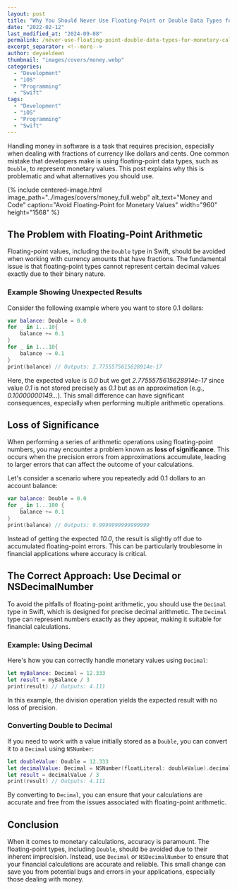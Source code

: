 ```yaml
---
layout: post
title: "Why You Should Never Use Floating-Point or Double Data Types for Money Calculations!"
date: "2022-02-12"
last_modified_at: "2024-09-08"
permalink: /never-use-floating-point-double-data-types-for-monetary-calculations/
excerpt_separator: <!--more-->
author: deyaeldeen
thumbnail: "images/covers/money.webp"
categories: 
  - "Development"
  - "iOS"
  - "Programming"
  - "Swift"
tags: 
  - "Development"
  - "iOS"
  - "Programming"
  - "Swift"
---
```


Handling money in software is a task that requires precision, especially when dealing with fractions of currency like dollars and cents. One common mistake that developers make is using floating-point data types, such as `Double`, to represent monetary values. This post explains why this is problematic and what alternatives you should use.

<!--more-->

{% 
 include centered-image.html 
 image_path="../images/covers/money_full.webp" 
 alt_text="Money and Code" 
 caption="Avoid Floating-Point for Monetary Values" 
 width="960" 
 height="1568"
%}

## The Problem with Floating-Point Arithmetic

Floating-point values, including the `Double` type in Swift, should be avoided when working with currency amounts that have fractions. The fundamental issue is that floating-point types cannot represent certain decimal values exactly due to their binary nature.

### Example Showing Unexpected Results

Consider the following example where you want to store 0.1 dollars:

```swift
var balance: Double = 0.0
for _ in 1...10{
    balance += 0.1
}
for _ in 1...10{
    balance -= 0.1
}
print(balance) // Outputs: 2.7755575615628914e-17
```

Here, the expected value is *0.0* but we get *2.7755575615628914e-17* since value *0.1* is not stored precisely as *0.1* but as an approximation (e.g., *0.10000000149...*). This small difference can have significant consequences, especially when performing multiple arithmetic operations.

## Loss of Significance

When performing a series of arithmetic operations using floating-point numbers, you may encounter a problem known as **loss of significance**. This occurs when the precision errors from approximations accumulate, leading to larger errors that can affect the outcome of your calculations.

Let's consider a scenario where you repeatedly add 0.1 dollars to an account balance:

```swift
var balance: Double = 0.0
for _ in 1...100 {
    balance += 0.1
}
print(balance) // Outputs: 9.9999999999999999
```

Instead of getting the expected *10.0*, the result is slightly off due to accumulated floating-point errors. This can be particularly troublesome in financial applications where accuracy is critical.

## The Correct Approach: Use Decimal or NSDecimalNumber

To avoid the pitfalls of floating-point arithmetic, you should use the `Decimal` type in Swift, which is designed for precise decimal arithmetic. The `Decimal` type can represent numbers exactly as they appear, making it suitable for financial calculations.

### Example: Using Decimal

Here's how you can correctly handle monetary values using `Decimal`:

```swift
let myBalance: Decimal = 12.333
let result = myBalance / 3
print(result) // Outputs: 4.111
```

In this example, the division operation yields the expected result with no loss of precision.

### Converting Double to Decimal

If you need to work with a value initially stored as a `Double`, you can convert it to a `Decimal` using `NSNumber`:

```swift
let doubleValue: Double = 12.333
let decimalValue: Decimal = NSNumber(floatLiteral: doubleValue).decimalValue
let result = decimalValue / 3
print(result) // Outputs: 4.111
```

By converting to `Decimal`, you can ensure that your calculations are accurate and free from the issues associated with floating-point arithmetic.

## Conclusion

When it comes to monetary calculations, accuracy is paramount. The floating-point types, including `Double`, should be avoided due to their inherent imprecision. Instead, use `Decimal` or `NSDecimalNumber` to ensure that your financial calculations are accurate and reliable. This small change can save you from potential bugs and errors in your applications, especially those dealing with money.

